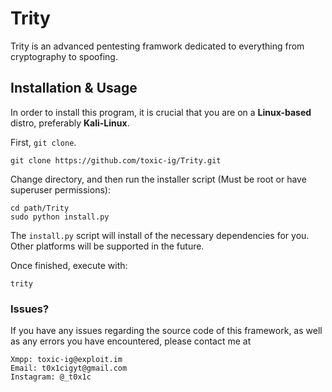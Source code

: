 # Trity
Trity is an advanced pentesting framwork dedicated to everything from cryptography to spoofing.

## Installation & Usage

In order to install this program, it is crucial that you are on a __Linux-based__ distro, preferably __Kali-Linux__.

First, `git clone`.

    git clone https://github.com/toxic-ig/Trity.git

Change directory, and then run the installer script (Must be root or have superuser permissions):

    cd path/Trity
    sudo python install.py

The `install.py` script will install of the necessary dependencies for you. Other platforms will be supported in the future.

Once finished, execute with:

    trity


### Issues?

If you have any issues regarding the source code of this framework, as well as any errors you have encountered, please contact me at 

    Xmpp: toxic-ig@exploit.im
    Email: t0x1cigyt@gmail.com
    Instagram: @_t0x1c
